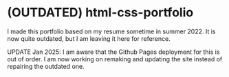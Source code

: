 # (OUTDATED) html-css-portfolio

I made this portfolio based on my resume sometime in summer 2022. It is now quite outdated, but I am leaving it here for reference.

UPDATE Jan 2025: I am aware that the Github Pages deployment for this is out of order. I am now working on remaking and updating the site instead of repairing the outdated one.
